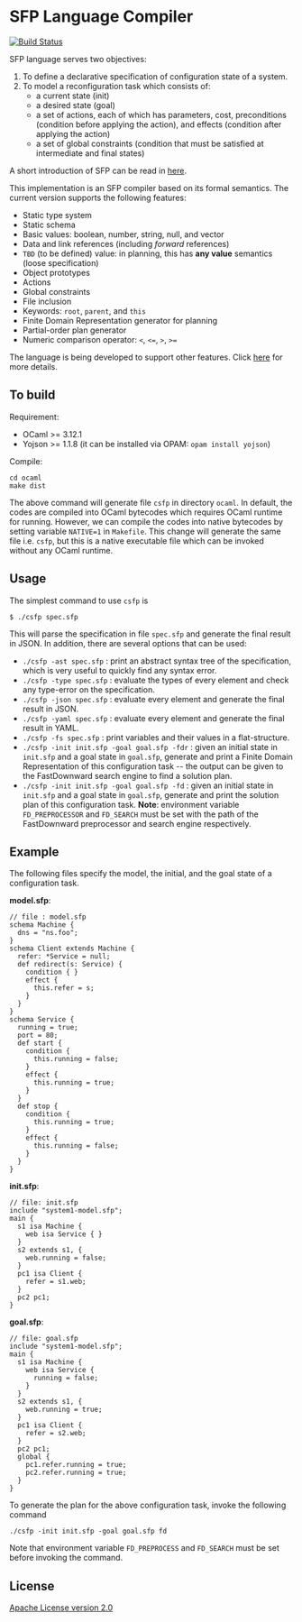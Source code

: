 SFP Language Compiler
=====================

[![Build Status](https://travis-ci.org/herry13/sfp-lang.svg?branch=master)](https://travis-ci.org/herry13/sfp-lang)

SFP language serves two objectives:

1. To define a declarative specification of configuration state of a system.
2. To model a reconfiguration task which consists of:
	- a current state (init)
	- a desired state (goal)
	- a set of actions, each of which has parameters, cost, preconditions (condition before applying the action), and effects (condition after applying the action)
	- a set of global constraints (condition that must be satisfied at intermediate and final states)

A short introduction of SFP can be read in [here](https://github.com/herry13/sfp-lang/wiki).

This implementation is an SFP compiler based on its formal semantics. The current version supports the following features:
- Static type system
- Static schema
- Basic values: boolean, number, string, null, and vector
- Data and link references (including _forward_ references)
- `TBD` (to be defined) value: in planning, this has **any value** semantics (loose specification)
- Object prototypes
- Actions
- Global constraints
- File inclusion
- Keywords: `root`, `parent`, and `this`
- Finite Domain Representation generator for planning
- Partial-order plan generator
- Numeric comparison operator: `<`, `<=`, `>`, `>=`

The language is being developed to support other features. Click [here](https://github.com/herry13/sfp-lang/issues?q=is%3Aopen+is%3Aissue+label%3A%22new+feature%22) for more details.


To build
--------
Requirement:
- OCaml >= 3.12.1
- Yojson >= 1.1.8 (it can be installed via OPAM: `opam install yojson`)

Compile:

	cd ocaml
	make dist

The above command will generate file `csfp` in directory `ocaml`. In default, the codes are compiled into OCaml bytecodes which requires OCaml runtime for running. However, we can compile the codes into native bytecodes by setting variable `NATIVE=1` in `Makefile`. This change will generate the same file i.e. `csfp`, but this is a native executable file which can be invoked without any OCaml runtime.


Usage
-----
The simplest command to use `csfp` is

	$ ./csfp spec.sfp

This will parse the specification in file `spec.sfp` and generate the final result in JSON. In addition, there are several options that can be used:
- `./csfp -ast spec.sfp` : print an abstract syntax tree of the specification, which is very useful to quickly find any syntax error.
- `./csfp -type spec.sfp` : evaluate the types of every element and check any type-error on the specification.
- `./csfp -json spec.sfp` : evaluate every element and generate the final result in JSON.
- `./csfp -yaml spec.sfp` : evaluate every element and generate the final result in YAML.
- `./csfp -fs spec.sfp` : print variables and their values in a flat-structure.
- `./csfp -init init.sfp -goal goal.sfp -fdr` : given an initial state in `init.sfp` and a goal state in `goal.sfp`, generate and print a Finite Domain Representation of this configuration task -- the output can be given to the FastDownward search engine to find a solution plan.
- `./csfp -init init.sfp -goal goal.sfp -fd` :  given an initial state in `init.sfp` and a goal state in `goal.sfp`, generate and print the solution plan of this configuration task. **Note**: environment variable `FD_PREPROCESSOR` and `FD_SEARCH` must be set with the path of the FastDownward preprocessor and search engine respectively.


Example
-------

The following files specify the model, the initial, and the goal state of a configuration task.

**model.sfp**:

	// file : model.sfp
	schema Machine {
	  dns = "ns.foo";
	}
	schema Client extends Machine {
	  refer: *Service = null;
	  def redirect(s: Service) {
	    condition { }
	    effect {
	      this.refer = s;
	    }
	  }
	}
	schema Service {
	  running = true;
	  port = 80;
	  def start {
	    condition {
	      this.running = false;
	    }
	    effect {
	      this.running = true;
	    }
	  }
	  def stop {
	    condition {
	      this.running = true;
	    }
	    effect {
	      this.running = false;
	    }
	  }
	}


**init.sfp**:

	// file: init.sfp
	include "system1-model.sfp";
	main {
	  s1 isa Machine {
	    web isa Service { }
	  }
	  s2 extends s1, {
	    web.running = false;
	  }
	  pc1 isa Client {
	    refer = s1.web;
	  }
	  pc2 pc1;
	}


**goal.sfp**:

	// file: goal.sfp
	include "system1-model.sfp";
	main {
	  s1 isa Machine {
	    web isa Service {
	      running = false;
	    }
	  }
	  s2 extends s1, {
	    web.running = true;
	  }
	  pc1 isa Client {
	    refer = s2.web;
	  }
	  pc2 pc1;
	  global {
	    pc1.refer.running = true;
	    pc2.refer.running = true;
	  }
	}


To generate the plan for the above configuration task, invoke the following command

	./csfp -init init.sfp -goal goal.sfp fd

Note that environment variable `FD_PREPROCESS` and `FD_SEARCH` must be set before invoking the command.


License
-------
[Apache License version 2.0](LICENSE)
